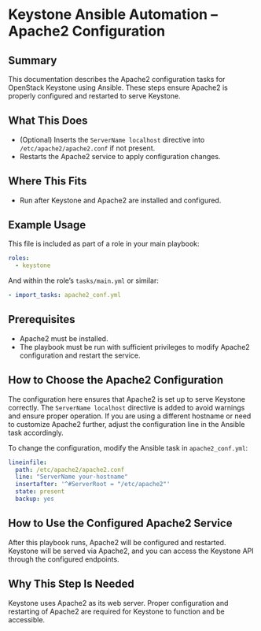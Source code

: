 # Keystone Ansible Automation – Apache2 Configuration

## Summary

This documentation describes the Apache2 configuration tasks for OpenStack Keystone using Ansible. These steps ensure Apache2 is properly configured and restarted to serve Keystone.

## What This Does

- (Optional) Inserts the `ServerName localhost` directive into `/etc/apache2/apache2.conf` if not present.
- Restarts the Apache2 service to apply configuration changes.

## Where This Fits

- Run after Keystone and Apache2 are installed and configured.

## Example Usage

This file is included as part of a role in your main playbook:

```yaml
roles:
  - keystone
```

And within the role’s `tasks/main.yml` or similar:

```yaml
- import_tasks: apache2_conf.yml
```

## Prerequisites

- Apache2 must be installed.
- The playbook must be run with sufficient privileges to modify Apache2 configuration and restart the service.

## How to Choose the Apache2 Configuration

The configuration here ensures that Apache2 is set up to serve Keystone correctly. The `ServerName localhost` directive is added to avoid warnings and ensure proper operation. If you are using a different hostname or need to customize Apache2 further, adjust the configuration line in the Ansible task accordingly.

To change the configuration, modify the Ansible task in `apache2_conf.yml`:

```yaml
lineinfile:
  path: /etc/apache2/apache2.conf
  line: "ServerName your-hostname"
  insertafter: '^#ServerRoot = "/etc/apache2"'
  state: present
  backup: yes
```

## How to Use the Configured Apache2 Service

After this playbook runs, Apache2 will be configured and restarted. Keystone will be served via Apache2, and you can access the Keystone API through the configured endpoints.

## Why This Step Is Needed

Keystone uses Apache2 as its web server. Proper configuration and restarting of Apache2 are required for Keystone to function and be accessible.
